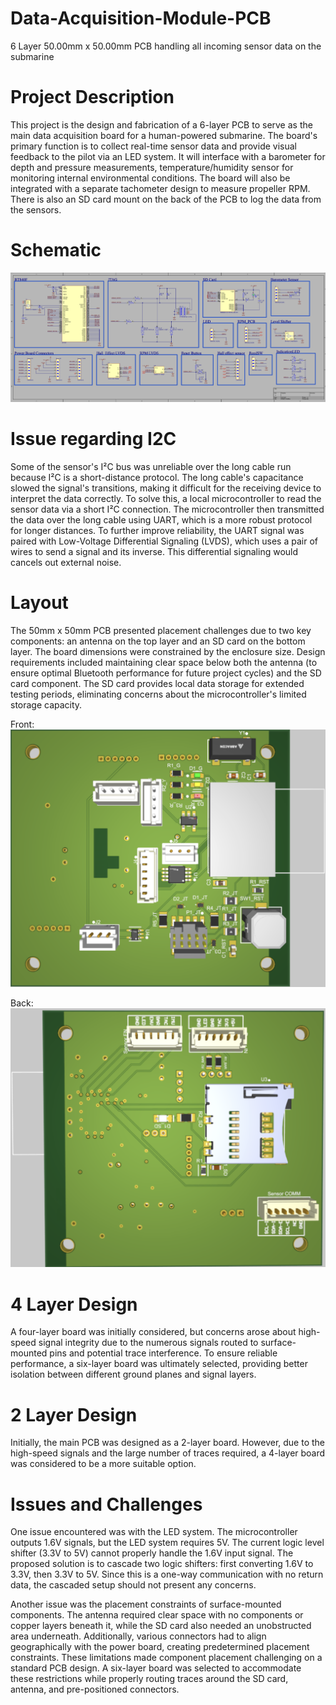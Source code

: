 # Data-Acquisition-Module-PCB
6 Layer 50.00mm x 50.00mm PCB handling all incoming sensor data on the submarine

# Project Description 
This project is the design and fabrication of a 6-layer PCB to serve as the main data acquisition board for a human-powered submarine. The board's primary function is to collect real-time sensor data and provide visual feedback to the pilot via an LED system. It will interface with a barometer for depth and pressure measurements, temperature/humidity sensor for monitoring internal environmental conditions. The board will also be integrated with a separate tachometer design to measure propeller RPM. There is also an SD card mount on the back of the PCB to log the data from the sensors.

# Schematic 
![A screenshot of the schematic](assets/Schematic.png)

# Issue regarding I2C
Some of the sensor's I²C bus was unreliable over the long cable run because I²C is a short-distance protocol. The long cable's capacitance slowed the signal's transitions, making it difficult for the receiving device to interpret the data correctly. To solve this, a local microcontroller to read the sensor data via a short I²C connection. The microcontroller then transmitted the data over the long cable using UART, which is a more robust protocol for longer distances. To further improve reliability, the UART signal was paired with Low-Voltage Differential Signaling (LVDS), which uses a pair of wires to send a signal and its inverse. This differential signaling would cancels out external noise. 

# Layout
The 50mm x 50mm PCB presented placement challenges due to two key components: an antenna on the top layer and an SD card on the bottom layer. The board dimensions were constrained by the enclosure size. Design requirements included maintaining clear space below both the antenna (to ensure optimal Bluetooth performance for future project cycles) and the SD card component. The SD card provides local data storage for extended testing periods, eliminating concerns about the microcontroller's limited storage capacity.

Front: 
![A screenshot of the schematic](assets/Front.png)

Back: 
![A screenshot of the schematic](assets/Back.png)

# 4 Layer Design
A four-layer board was initially considered, but concerns arose about high-speed signal integrity due to the numerous signals routed to surface-mounted pins and potential trace interference. To ensure reliable performance, a six-layer board was ultimately selected, providing better isolation between different ground planes and signal layers.

# 2 Layer Design
Initially, the main PCB was designed as a 2-layer board. However, due to the high-speed signals and the large number of traces required, a 4-layer board was considered to be a more suitable option.
 
# Issues and Challenges
One issue encountered was with the LED system. The microcontroller outputs 1.6V signals, but the LED system requires 5V. The current logic level shifter (3.3V to 5V) cannot properly handle the 1.6V input signal. The proposed solution is to cascade two logic shifters: first converting 1.6V to 3.3V, then 3.3V to 5V. Since this is a one-way communication with no return data, the cascaded setup should not present any concerns.

Another issue was the placement constraints of surface-mounted components. The antenna required clear space with no components or copper layers beneath it, while the SD card also needed an unobstructed area underneath. Additionally, various connectors had to align geographically with the power board, creating predetermined placement constraints. These limitations made component placement challenging on a standard PCB design. A six-layer board was selected to accommodate these restrictions while properly routing traces around the SD card, antenna, and pre-positioned connectors.
